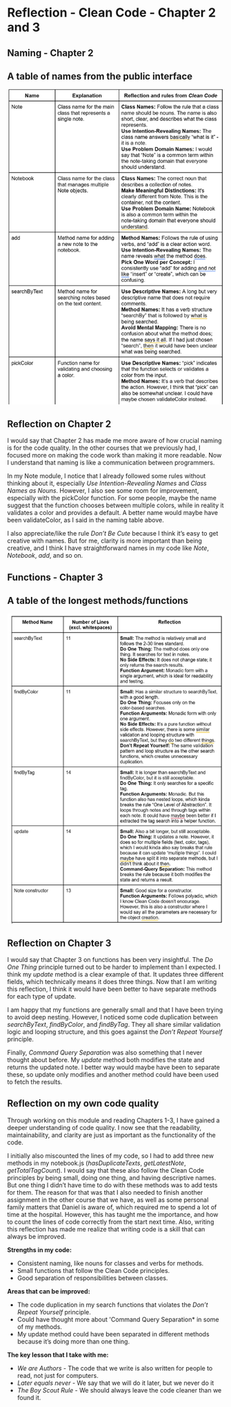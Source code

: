 # Reflection - Clean Code - Chapter 2 and 3

## Naming - Chapter 2
## A table of names from the public interface

![Naming reflection table](images/naming.png)

## Reflection on Chapter 2
I would say that Chapter 2 has made me more aware of how crucial naming is for the code quality. In the other courses that we previously had, I focused more on making the code work than making it more readable. Now I understand that naming is like a communication between programmers.

In my Note module, I notice that I already followed some rules without thinking about it, especially *Use Intention-Revealing Names* and *Class Names as Nouns*. However, I also see some room for improvement, especially with the pickColor function. For some people, maybe the name suggest that the function chooses between multiple colors, while in reality it validates a color and provides a default. A better name would maybe have been validateColor, as I said in the naming table above.

I also appreciate/like the rule *Don’t Be Cute* because I think it’s easy to get creative with names. But for me, clarity is more important than being creative, and I think I have straightforward names in my code like *Note*, *Notebook*, *add*, and so on.

## Functions - Chapter 3
## A table of the longest methods/functions

![Functions reflection table](images/functions.png)

## Reflection on Chapter 3
I would say that Chapter 3 on functions has been very insightful. The *Do One Thing* principle turned out to be harder to implement than I expected. I think my *update* method is a clear example of that. It updates three different fields, which technically means it does three things. Now that I am writing this reflection, I think it would have been better to have separate methods for each type of update.

I am happy that my functions are generally small and that I have been trying to avoid deep nesting. However, I noticed some code duplication between *searchByText*, *findByColor*, and *findByTag*. They all share similar validation logic and looping structure, and this goes against the *Don’t Repeat Yourself* principle.

Finally, *Command Query Separation* was also something that I never thought about before. My *update* method both modifies the state and returns the updated note. I better way would maybe have been to separate these, so update only modifies and another method could have been used to fetch the results.

## Reflection on my own code quality
Through working on this module and reading Chapters 1-3, I have gained a deeper understanding of code quality. I now see that the readability, maintainability, and clarity are just as important as the functionality of the code.

I initially also miscounted the lines of my code, so I had to add three new methods in my notebook.js (*hasDuplicateTexts*, *getLatestNote*, *getTotalTagCount*). I would say that these also follow the Clean Code principles by being small, doing one thing, and having descriptive names. But one thing I didn’t have time to do with these methods was to add tests for them. The reason for that was that I also needed to finish another assignment in the other course that we have, as well as some personal family matters that Daniel is aware of, which required me to spend a lot of time at the hospital. However, this has taught me the importance, and how to count the lines of code correctly from the start next time. Also, writing this reflection has made me realize that writing code is a skill that can always be improved.

**Strengths in my code:**
- Consistent naming, like nouns for classes and verbs for methods.
- Small functions that follow the Clean Code principles.
- Good separation of responsibilities between classes.

**Areas that can be improved:**
- The code duplication in my search functions that violates the *Don’t Repeat Yourself* principle.
- Could have thought more about 'Command Query Separation* in some of my methods.
- My update method could have been separated in different methods because it’s doing more than one thing.

**The key lesson that I take with me:**
- *We are Authors* - The code that we write is also written for people to read, not just for computers.
- *Later equals never* - We say that we will do it later, but we never do it
- *The Boy Scout Rule* - We should always leave the code cleaner than we found it.

